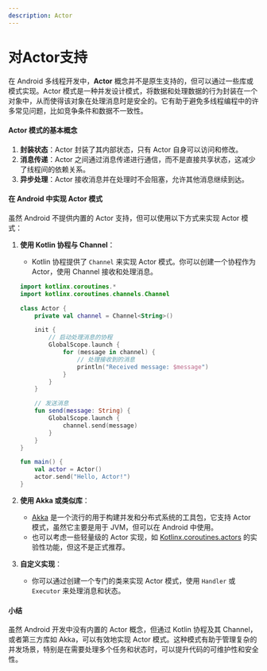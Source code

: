 ```yaml
---
description: Actor
---
```


# 对Actor支持

在 Android 多线程开发中，**Actor** 概念并不是原生支持的，但可以通过一些库或模式实现。Actor 模式是一种并发设计模式，将数据和处理数据的行为封装在一个对象中，从而使得该对象在处理消息时是安全的。它有助于避免多线程编程中的许多常见问题，比如竞争条件和数据不一致性。

#### Actor 模式的基本概念

1. **封装状态**：Actor 封装了其内部状态，只有 Actor 自身可以访问和修改。
2. **消息传递**：Actor 之间通过消息传递进行通信，而不是直接共享状态，这减少了线程间的依赖关系。
3. **异步处理**：Actor 接收消息并在处理时不会阻塞，允许其他消息继续到达。

#### 在 Android 中实现 Actor 模式

虽然 Android 不提供内置的 Actor 支持，但可以使用以下方式来实现 Actor 模式：

1.  **使用 Kotlin 协程与 Channel**：

    * Kotlin 协程提供了 `Channel` 来实现 Actor 模式。你可以创建一个协程作为 Actor，使用 Channel 接收和处理消息。

    ```kotlin
    import kotlinx.coroutines.*
    import kotlinx.coroutines.channels.Channel

    class Actor {
        private val channel = Channel<String>()

        init {
            // 启动处理消息的协程
            GlobalScope.launch {
                for (message in channel) {
                    // 处理接收到的消息
                    println("Received message: $message")
                }
            }
        }

        // 发送消息
        fun send(message: String) {
            GlobalScope.launch {
                channel.send(message)
            }
        }
    }

    fun main() {
        val actor = Actor()
        actor.send("Hello, Actor!")
    }
    ```
2. **使用 Akka 或类似库**：
   * [Akka](https://akka.io/) 是一个流行的用于构建并发和分布式系统的工具包，它支持 Actor 模式，虽然它主要是用于 JVM，但可以在 Android 中使用。
   * 也可以考虑一些轻量级的 Actor 实现，如 [Kotlinx.coroutines.actors](https://github.com/Kotlin/kotlinx.coroutines) 的实验性功能，但这不是正式推荐。
3. **自定义实现**：
   * 你可以通过创建一个专门的类来实现 Actor 模式，使用 `Handler` 或 `Executor` 来处理消息和状态。

#### 小结

虽然 Android 开发中没有内置的 Actor 概念，但通过 Kotlin 协程及其 Channel，或者第三方库如 Akka，可以有效地实现 Actor 模式。这种模式有助于管理复杂的并发场景，特别是在需要处理多个任务和状态时，可以提升代码的可维护性和安全性。
